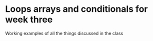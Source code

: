# Loops arrays and conditionals for week three

Working examples of all the things discussed in the class